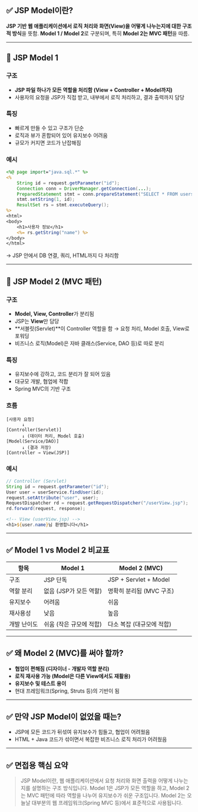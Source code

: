 ## ✅ JSP Model이란?

**JSP 기반 웹 애플리케이션에서 로직 처리와 화면(View)을 어떻게 나누는지에 대한 구조적 방식**을 뜻함.
**Model 1 / Model 2**로 구분되며, 특히 **Model 2는 MVC 패턴**을 따름.

---

## 🧱 JSP Model 1

### 구조

* **JSP 파일 하나가 모든 역할을 처리함 (View + Controller + Model까지)**
* 사용자의 요청을 JSP가 직접 받고, 내부에서 로직 처리하고, 결과 출력까지 담당

### 특징

* 빠르게 만들 수 있고 구조가 단순
* 로직과 뷰가 혼합되어 있어 유지보수 어려움
* 규모가 커지면 코드가 난잡해짐

### 예시

```jsp
<%@ page import="java.sql.*" %>
<%
    String id = request.getParameter("id");
    Connection conn = DriverManager.getConnection(...);
    PreparedStatement stmt = conn.prepareStatement("SELECT * FROM users WHERE id=?");
    stmt.setString(1, id);
    ResultSet rs = stmt.executeQuery();
%>
<html>
<body>
    <h1>사용자 정보</h1>
    <%= rs.getString("name") %>
</body>
</html>
```

→ JSP 안에서 DB 연결, 쿼리, HTML까지 다 처리함

---

## 🧱 JSP Model 2 (MVC 패턴)

### 구조

* **Model, View, Controller**가 분리됨
* JSP는 **View**만 담당
* \*\*서블릿(Servlet)\*\*이 Controller 역할을 함 → 요청 처리, Model 호출, View로 포워딩
* 비즈니스 로직(Model)은 자바 클래스(Service, DAO 등)로 따로 분리

### 특징

* 유지보수에 강하고, 코드 분리가 잘 되어 있음
* 대규모 개발, 협업에 적합
* Spring MVC의 기반 구조

### 흐름

```
[사용자 요청]
      ↓
[Controller(Servlet)]
      ↓ (데이터 처리, Model 호출)
[Model(Service/DAO)]
      ↓ (결과 저장)
[Controller → View(JSP)]
```

### 예시

```java
// Controller (Servlet)
String id = request.getParameter("id");
User user = userService.findUser(id);
request.setAttribute("user", user);
RequestDispatcher rd = request.getRequestDispatcher("/userView.jsp");
rd.forward(request, response);
```

```jsp
<!-- View (userView.jsp) -->
<h1>${user.name}님 환영합니다</h1>
```

---

## ✅ Model 1 vs Model 2 비교표

| 항목     | Model 1         | Model 2 (MVC)         |
| ------ | --------------- | --------------------- |
| 구조     | JSP 단독          | JSP + Servlet + Model |
| 역할 분리  | 없음 (JSP가 모든 역할) | 명확히 분리됨 (MVC 구조)      |
| 유지보수   | 어려움             | 쉬움                    |
| 재사용성   | 낮음              | 높음                    |
| 개발 난이도 | 쉬움 (작은 규모에 적합)  | 다소 복잡 (대규모에 적합)       |

---

## ✅ 왜 Model 2 (MVC)를 써야 할까?

* **협업이 편해짐 (디자이너 - 개발자 역할 분리)**
* **로직 재사용 가능 (Model은 다른 View에서도 재활용)**
* **유지보수 및 테스트 용이**
* 현대 프레임워크(Spring, Struts 등)의 기반이 됨

---

## ✅ 만약 JSP Model이 없었을 때는?

* JSP에 모든 코드가 뒤섞여 유지보수가 힘들고, 협업이 어려웠음
* HTML + Java 코드가 섞이면서 복잡한 비즈니스 로직 처리가 어려웠음

---

## ✅ 면접용 핵심 요약

> JSP Model이란, 웹 애플리케이션에서 요청 처리와 화면 출력을 어떻게 나누는지를 설명하는 구조 방식입니다.
> Model 1은 JSP가 모든 역할을 하고, Model 2는 MVC 패턴에 따라 역할을 나누어 유지보수가 쉬운 구조입니다.
> Model 2는 오늘날 대부분의 웹 프레임워크(Spring MVC 등)에서 표준적으로 사용됩니다.
